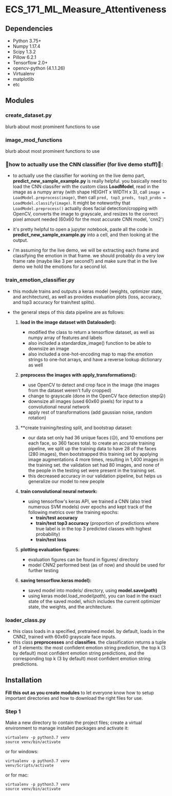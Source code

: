 # ECS_171_ML_Measure_Attentiveness

## Dependencies
* Python 3.75+
* Numpy 1.17.4
* Scipy 1.3.2
* Pillow 6.2.1
* Tensorflow 2.0+
* opencv-python (4.1.1.26) 
* Virtualenv
* matplotlib
* etc

## Modules

### create_dataset.py
blurb about most prominent functions to use

### image_mod_functions
blurb about most prominent functions to use

### 🙈how to actually use the CNN classifier (for live demo stuff)🙈:
- to actually use the classifier for working on the live demo part, **predict_new_sample_example.py** is really helpful. you basically need to load the CNN classifer with the custom class **LoadModel**, read in the image as a numpy array (with shape HEIGHT x WIDTH x 3), call ```image = LoadModel.preprocess(image)```, then call ```pred, top3_preds, top3_probs = LoadModel.classify(image)```. It might be noteworthy that ```LoadModel.preprocess()``` actually does facial detection/cropping with OpenCV, converts the image to grayscale, and resizes to the correct pixel amount needed (60x60 for the most accurate CNN model, 'cnn2')
- it's pretty helpful to open a jupyter notebook, paste all the code in **predict_new_sample_example.py** into a cell, and then looking at the output.

- i'm assuming for the live demo, we will be extracting each frame and classifying the emotion in that frame. we should probably do a very low frame rate (maybe like 3 per second?) and make sure that in the live demo we hold the emotions for a second lol. 

### train_emotion_classifier.py

- this module trains and outputs a keras model (weights, optimizer state, and architecture), as well as provides evaluation plots (loss, accuracy, and top3 accuracy for train/test splits).

- the general steps of this data pipeline are as follows:
    1) **load in the image dataset with Dataloader():**
        - modified the class to return a tensorflow dataset, as well as numpy array of features and labels
        - also included a standardize_image() function to be able to downsize an image
        - also included a one-hot-encoding map to map the emotion strings to one-hot arrays, and have a reverse lookup dictionary as well
    2) **preprocess the images with apply_transformations():**
        - use OpenCV to detect and crop face in the image (the images from the dataset weren't fully cropped)
        - change to grayscale (done in the OpenCV face detection step😛)
        - downsize all images (used 60x60 pixels) for input to a convolutional neural network
        - apply rest of transformations (add gaussian noise, random rotation)
    3) **create training/testing split, and bootstrap dataset:
        - our data set only had 36 unique faces (😥), and 10 emotions per each face, so 360 faces total. to create an accurate training pipeline, we split up the training data to have 28 of the faces (280 images), then bootstrapped this training set by applying image augmentations 4 more times, resulting in 1,400 images in the training set. the validation set had 80 images, and none of the people in the testing set were present in the training set. 
        - this decreased accuracy in our validation pipeline, but helps us generalize our model to new people
    4) **train convolutional neural network:**
        - using tensorflow's keras API, we trained a CNN (also tried numerous SVM models) over epochs and kept track of the following metrics over the training epochs:
            - **train/test accuracy**
            - **train/test top3 accuracy** (proportion of predictions where true label is in the top 3 predicted classes with highest probability)
            - **train/test loss**
     5) **plotting evaluation figures:**
        - evaluation figures can be found in figures/ directory
        - model CNN2 performed best (as of now) and should be used for further testing
        
     6) **saving tensorflow.keras model):**
        - saved model into models/ directory, using **model.save(*path*)**
        - using keras model.load_model(*path*), you can load in the exact state of the saved model, which includes the current optimizer state, the weights, and the architecture. 
        
### loader_class.py
- this class loads in a specified, pretrained model. by default, loads in the CNN2, trained with 60x60 grayscale face inputs.
- this class **preprocesses** and **classifies**. the classification returns a tuple of 3 elements: the most confident emotion string prediction, the top k (3 by default) most confident emotion string predictions, and the corresponding top k (3 by default) most confident emotion string predictions.
       


## Installation
**Fill this out as you create modules** to let everyone know how to setup important directories and how to download the right files for use.
### Step 1
Make a new directory to contain the project files; create a virtual environment to manage installed packages and activate it:

    virtualenv -p python3.7 venv
    source venv/bin/activate
    
or for windows:

    virtualenv -p python3.7 venv
    venv/Scripts/activate
    
or for mac:

    virtualenv -p python3.7 venv
    source venv/bin/activate
